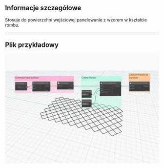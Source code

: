 ## Informacje szczegółowe
Stosuje do powierzchni wejściowej panelowanie z wzorem w kształcie rombu.
___
## Plik przykładowy

![ByDiamonds](./Autodesk.DesignScript.Geometry.PanelSurface.ByDiamonds_img.jpg)
